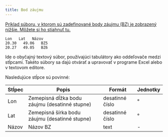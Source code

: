 ```yaml
---
title: Bod záujmu
---
```




[Príklad súboru, v ktorom sú zadefinované body záujmu (BZ) je zobrazený nižšie. Môžete si ho stiahnuť tu.](./files/poi.txt)

```
Lon   Lat   Názov
20.30	49.06	BZ5
20.27	49.05	BZ6
```

Ide o obyčajný textový súbor,  používajúci tabulátory ako oddeľovače medzi stĺpcami. Takéto súbory sa dajú otvárať a upravovať v programe Excel alebo v textovom editore. 


Nasledujúce stĺpce sú povinné:

| Stĺpec | Popis                            | Formát | Jednotky |
| ------ | -------------------------------------- | ------ | ----- |
| Lon    | Zemepisná dĺžka bodu záujmu (desatinné stupne) | desatinné číslo | °     |
| Lat    |Zemepisná šírka bodu záujmu (desatinné stupne)  | desatinné číslo  | °     |
| Názov   |Názov BZ                  | text| -     |

